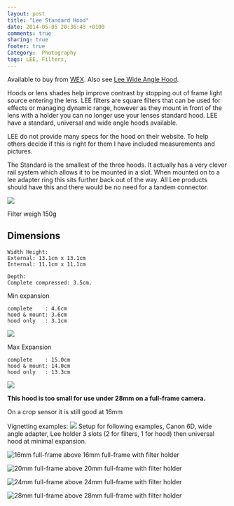 ```yaml
---
layout: post
title: "Lee Standard Hood"
date: 2014-05-05 20:36:43 +0100
comments: true
sharing: true
footer: true
Category:  Photography
tags: LEE, Filters,
---
```

Available to buy from [WEX][]. Also see [Lee Wide Angle Hood][].

Hoods or lens shades help improve contrast by stopping out of frame light source entering the lens. LEE filters are square filters that can be used for effects or managing dynamic range, however as they mount in front of the lens with a holder you can no longer use your lenses standard hood. LEE have a standard, universal and wide angle hoods available.

LEE do not provide many specs for the hood on their website. To help others decide
if this is right for them I have included measurements and pictures.


The Standard is the smallest of the three hoods. 
It actually has a very clever rail system which allows it to be mounted in a slot. 
When mounted on to a lee adapter ring this sits further back out of the way.
All Lee products should have this and there would be no need for a tandem connector. 

![](/images/Photography/LEE/morganp-20140405-Lee-_MG_7257.jpg)

Filter weigh 150g

Dimensions
--

    Width Height:
    External: 13.1cm x 13.1cm
    Internal: 11.1cm x 11.1cm

    Depth:
    Complete compressed: 3.5cm.

Min expansion

    complete    : 4.6cm
    hood & mount: 3.6cm
    hood only   : 3.1cm

![](/images/Photography/LEE/morganp-20140405-Lee-_MG_7249.jpg)

Max Expansion

    complete    : 15.0cm
    hood & mount: 14.0cm
    hood only   : 13.3cm 

![](/images/Photography/LEE/morganp-20140405-Lee-_MG_7251.jpg)


**This hood is too small for use under 28mm on a full-frame camera.**

On a crop sensor it is still good at 16mm

Vignetting examples:
![](/images/Photography/LEE/morganp-20140405-Lee-IMG_0116.jpg)
Setup for following examples, Canon 6D, wide angle adapter, Lee holder 3 slots (2 for filters, 1 for hood) then universal hood at minimal expansion.

![](/images/Photography/LEE/morganp-20140409--_MG_7416.jpg "16mm full-frame")
above 16mm full-frame with filter holder

![](/images/Photography/LEE/morganp-20140409--_MG_7417.jpg "20mm full-frame")
above 20mm full-frame with filter holder

![](/images/Photography/LEE/morganp-20140409--_MG_7418.jpg "24mm full-frame")
above 24mm full-frame with filter holder

![](/images/Photography/LEE/morganp-20140409--_MG_7419.jpg "28mm full-frame")
above 28mm full-frame with filter holder



[WEX]: http://www.wexphotographic.com/buy-lee-standard-lens-hood/p1010398
[Lee Wide Angle Hood]: /blog/photography/lee-wide-angle-hood/
